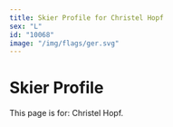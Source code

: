```yaml
---
title: Skier Profile for Christel Hopf
sex: "L"
id: "10068"
image: "/img/flags/ger.svg" 
---
```


# Skier Profile

This page is for: Christel Hopf.
    